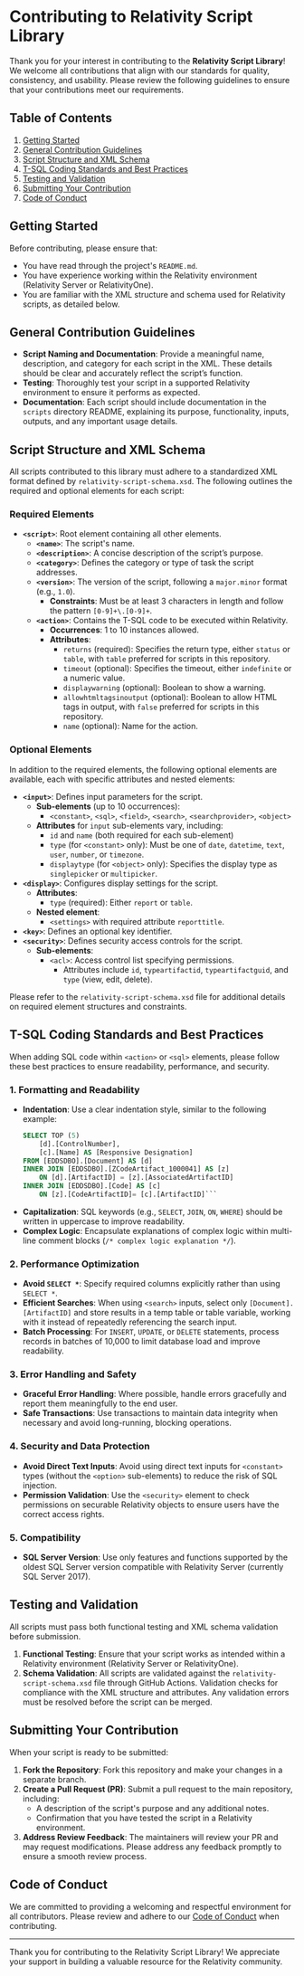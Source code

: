 # Contributing to Relativity Script Library

Thank you for your interest in contributing to the **Relativity Script Library**! We welcome all contributions that align with our standards for quality, consistency, and usability. Please review the following guidelines to ensure that your contributions meet our requirements.

## Table of Contents
1. [Getting Started](#getting-started)
2. [General Contribution Guidelines](#general-contribution-guidelines)
3. [Script Structure and XML Schema](#script-structure-and-xml-schema)
4. [T-SQL Coding Standards and Best Practices](#t-sql-coding-standards-and-best-practices)
5. [Testing and Validation](#testing-and-validation)
6. [Submitting Your Contribution](#submitting-your-contribution)
7. [Code of Conduct](#code-of-conduct)

## Getting Started
Before contributing, please ensure that:
- You have read through the project's `README.md`.
- You have experience working within the Relativity environment (Relativity Server or RelativityOne).
- You are familiar with the XML structure and schema used for Relativity scripts, as detailed below.

## General Contribution Guidelines
- **Script Naming and Documentation**: Provide a meaningful name, description, and category for each script in the XML. These details should be clear and accurately reflect the script’s function.
- **Testing**: Thoroughly test your script in a supported Relativity environment to ensure it performs as expected.
- **Documentation**: Each script should include documentation in the `scripts` directory README, explaining its purpose, functionality, inputs, outputs, and any important usage details.

## Script Structure and XML Schema
All scripts contributed to this library must adhere to a standardized XML format defined by `relativity-script-schema.xsd`. The following outlines the required and optional elements for each script:

### Required Elements
- **`<script>`**: Root element containing all other elements.
  - **`<name>`**: The script's name.  
  - **`<description>`**: A concise description of the script’s purpose.
  - **`<category>`**: Defines the category or type of task the script addresses.
  - **`<version>`**: The version of the script, following a `major.minor` format (e.g., `1.0`).
    - **Constraints**: Must be at least 3 characters in length and follow the pattern `[0-9]+\.[0-9]+`.
  - **`<action>`**: Contains the T-SQL code to be executed within Relativity.
    - **Occurrences**: 1 to 10 instances allowed.
    - **Attributes**:
      - `returns` (required): Specifies the return type, either `status` or `table`, with `table` preferred for scripts in this repository.
      - `timeout` (optional): Specifies the timeout, either `indefinite` or a numeric value.
      - `displaywarning` (optional): Boolean to show a warning.
      - `allowhtmltagsinoutput` (optional): Boolean to allow HTML tags in output, with `false` preferred for scripts in this repository.
      - `name` (optional): Name for the action.

### Optional Elements
In addition to the required elements, the following optional elements are available, each with specific attributes and nested elements:

- **`<input>`**: Defines input parameters for the script.
  - **Sub-elements** (up to 10 occurrences):
    - `<constant>`, `<sql>`, `<field>`, `<search>`, `<searchprovider>`, `<object>`
  - **Attributes** for `input` sub-elements vary, including:
    - `id` and `name` (both required for each sub-element)
    - `type` (for `<constant>` only): Must be one of `date`, `datetime`, `text`, `user`, `number`, or `timezone`.
    - `displaytype` (for `<object>` only): Specifies the display type as `singlepicker` or `multipicker`.
- **`<display>`**: Configures display settings for the script.
  - **Attributes**:
    - `type` (required): Either `report` or `table`.
  - **Nested element**:
    - `<settings>` with required attribute `reporttitle`.
- **`<key>`**: Defines an optional key identifier.
- **`<security>`**: Defines security access controls for the script.
  - **Sub-elements**:
    - `<acl>`: Access control list specifying permissions.
      - Attributes include `id`, `typeartifactid`, `typeartifactguid`, and `type` (view, edit, delete).

Please refer to the `relativity-script-schema.xsd` file for additional details on required element structures and constraints.

## T-SQL Coding Standards and Best Practices
When adding SQL code within `<action>` or `<sql>` elements, please follow these best practices to ensure readability, performance, and security.

### 1. Formatting and Readability
- **Indentation**: Use a clear indentation style, similar to the following example:
  ```sql
  SELECT TOP (5)
      [d].[ControlNumber],
      [c].[Name] AS [Responsive Designation]
  FROM [EDDSDBO].[Document] AS [d]
  INNER JOIN [EDDSDBO].[ZCodeArtifact_1000041] AS [z]
      ON [d].[ArtifactID] = [z].[AssociatedArtifactID]
  INNER JOIN [EDDSDBO].[Code] AS [c]
      ON [z].[CodeArtifactID]= [c].[ArtifactID]```
- **Capitalization**: SQL keywords (e.g., `SELECT`, `JOIN`, `ON`, `WHERE`) should be written in uppercase to improve readability.
- **Complex Logic**: Encapsulate explanations of complex logic within multi-line comment blocks (`/* complex logic explanation */`).

### 2. Performance Optimization
- **Avoid `SELECT *`**: Specify required columns explicitly rather than using `SELECT *`.
- **Efficient Searches**: When using `<search>` inputs, select only `[Document].[ArtifactID]` and store results in a temp table or table variable, working with it instead of repeatedly referencing the search input.
- **Batch Processing**: For `INSERT`, `UPDATE`, or `DELETE` statements, process records in batches of 10,000 to limit database load and improve readability.

### 3. Error Handling and Safety
- **Graceful Error Handling**: Where possible, handle errors gracefully and report them meaningfully to the end user.
- **Safe Transactions**: Use transactions to maintain data integrity when necessary and avoid long-running, blocking operations.

### 4. Security and Data Protection
- **Avoid Direct Text Inputs**: Avoid using direct text inputs for `<constant>` types (without the `<option>` sub-elements) to reduce the risk of SQL injection.
- **Permission Validation**: Use the `<security>` element to check permissions on securable Relativity objects to ensure users have the correct access rights.

### 5. Compatibility
- **SQL Server Version**: Use only features and functions supported by the oldest SQL Server version compatible with Relativity Server (currently SQL Server 2017).

## Testing and Validation
All scripts must pass both functional testing and XML schema validation before submission.

1. **Functional Testing**: Ensure that your script works as intended within a Relativity environment (Relativity Server or RelativityOne).
2. **Schema Validation**: All scripts are validated against the `relativity-script-schema.xsd` file through GitHub Actions. Validation checks for compliance with the XML structure and attributes. Any validation errors must be resolved before the script can be merged.

## Submitting Your Contribution
When your script is ready to be submitted:

1. **Fork the Repository**: Fork this repository and make your changes in a separate branch.
2. **Create a Pull Request (PR)**: Submit a pull request to the main repository, including:
   - A description of the script's purpose and any additional notes.
   - Confirmation that you have tested the script in a Relativity environment.
3. **Address Review Feedback**: The maintainers will review your PR and may request modifications. Please address any feedback promptly to ensure a smooth review process.

## Code of Conduct
We are committed to providing a welcoming and respectful environment for all contributors. Please review and adhere to our [Code of Conduct](CODE_OF_CONDUCT.md) when contributing.

---

Thank you for contributing to the Relativity Script Library! We appreciate your support in building a valuable resource for the Relativity community.
